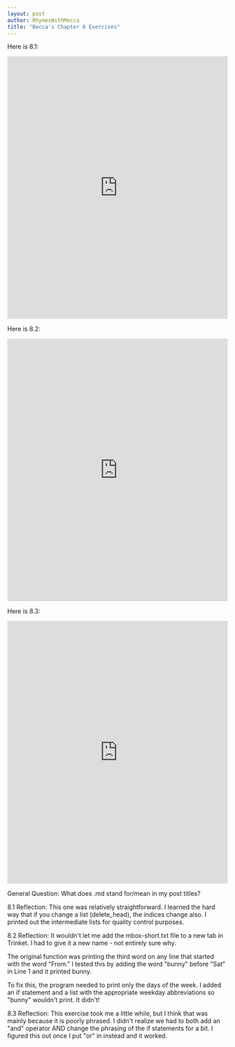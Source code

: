 ```yaml
---
layout: post
author: RhymesWithMecca
title: "Becca's Chapter 8 Exercises"
---
```


Here is 8.1: 
<iframe src="https://trinket.io/embed/python/2e86596816" width="100%" height="600" frameborder="0" marginwidth="0" marginheight="0" allowfullscreen></iframe>

Here is 8.2: 
<iframe src="https://trinket.io/embed/python/54e255fc4d" width="100%" height="600" frameborder="0" marginwidth="0" marginheight="0" allowfullscreen></iframe>

Here is 8.3: 
<iframe src="https://trinket.io/embed/python/eb70f82423" width="100%" height="600" frameborder="0" marginwidth="0" marginheight="0" allowfullscreen></iframe>

General Question: What does .md stand for/mean in my post titles?

8.1 Reflection:
This one was relatively straightforward.  I learned the hard way that if you change a list (delete_head), the indices change also.  I printed out the intermediate lists for quality control purposes.

8.2 Reflection:
It wouldn't let me add the mbox-short.txt file to a new tab in Trinket.  I had to give it a new name - not entirely sure why.

The original function was printing the third word on any line that started with the word "From."  I tested this by adding the word "bunny" before "Sat" in Line 1 and it printed bunny.

To fix this, the program needed to print only the days of the week.  I added an if statement and a list with the appropriate weekday abbreviations so "bunny" wouldn't print.  It didn't!

8.3 Reflection:
This exercise took me a little while, but I think that was mainly because it is poorly phrased.  I didn't realize we had to both add an "and" operator AND change the phrasing of the if statements for a bit.  I figured this out once I put "or" in instead and it worked.
